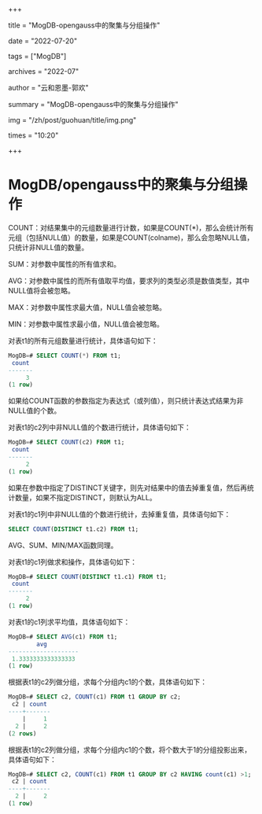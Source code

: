 +++

title = "MogDB-opengauss中的聚集与分组操作" 

date = "2022-07-20" 

tags = ["MogDB"] 

archives = "2022-07" 

author = "云和恩墨-郭欢" 

summary = "MogDB-opengauss中的聚集与分组操作"

img = "/zh/post/guohuan/title/img.png" 

times = "10:20"

+++

# MogDB/opengauss中的聚集与分组操作

COUNT：对结果集中的元组数量进行计数，如果是COUNT(*)，那么会统计所有元组（包括NULL值）的数量，如果是COUNT(colname)，那么会忽略NULL值，只统计非NULL值的数量。

SUM：对参数中属性的所有值求和。

AVG：对参数中属性的而所有值取平均值，要求列的类型必须是数值类型，其中NULL值将会被忽略。

MAX：对参数中属性求最大值，NULL值会被忽略。

MIN：对参数中属性求最小值，NULL值会被忽略。

对表t1的所有元组数量进行统计，具体语句如下：

```sql
MogDB=# SELECT COUNT(*) FROM t1;
 count
-------
     3
(1 row)
```

如果给COUNT函数的参数指定为表达式（或列值），则只统计表达式结果为非NULL值的个数。

对表t1的c2列中非NULL值的个数进行统计，具体语句如下：

```sql
MogDB=# SELECT COUNT(c2) FROM t1;
 count
-------
     2
(1 row)
```

如果在参数中指定了DISTINCT关键字，则先对结果中的值去掉重复值，然后再统计数量，如果不指定DISTINCT，则默认为ALL。

对表t1的c1列中非NULL值的个数进行统计，去掉重复值，具体语句如下：

```sql
SELECT COUNT(DISTINCT t1.c2) FROM t1;

```

AVG、SUM、MIN/MAX函数同理。

对表t1的c1列做求和操作，具体语句如下：

```sql
MogDB=# SELECT COUNT(DISTINCT t1.c1) FROM t1;
 count
-------
     2
(1 row)
```

对表t1的c1列求平均值，具体语句如下：

```sql
MogDB=# SELECT AVG(c1) FROM t1;
        avg
--------------------
 1.3333333333333333
(1 row)
```

根据表t1的c2列做分组，求每个分组内c1的个数，具体语句如下：

```sql
MogDB=# SELECT c2, COUNT(c1) FROM t1 GROUP BY c2;
 c2 | count
----+-------
    |     1
  2 |     2
(2 rows)
```

根据表t1的c2列做分组，求每个分组内c1的个数，将个数大于1的分组投影出来，具体语句如下：

```sql
MogDB=# SELECT c2, COUNT(c1) FROM t1 GROUP BY c2 HAVING count(c1) >1;
 c2 | count
----+-------
  2 |     2
(1 row)
```
